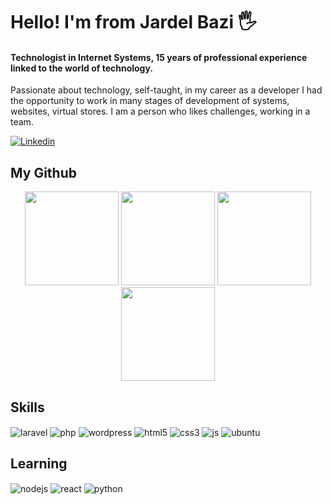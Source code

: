 # Hello! I'm from Jardel Bazi 🖐️
#### Technologist in Internet Systems, 15 years of professional experience linked to the world of technology.

Passionate about technology, self-taught, in my career as a developer I had the opportunity to work in many stages of development of systems, websites, virtual stores. I am a person who likes challenges, working in a team.

[![Linkedin](https://img.shields.io/badge/LinkedIn-0077B5?style=for-the-badge&logo=linkedin&logoColor=white)](https://www.linkedin.com/in/jardelbazi)

## My Github
<div align="center">
	<img height="150em" src="https://github-profile-summary-cards.vercel.app/api/cards/profile-details?username=jardelbazi&theme=tokyonight"/> 
	<img height="150em" src="https://github-readme-stats.vercel.app/api?username=jardelbazi&show_icons=true&theme=tokyonight&include_all_commits=true&count_private=false&hide_border=true"/> <img height="150em" src="https://github-readme-stats.vercel.app/api/top-langs/?username=jardelbazi&layout=compact&langs_count=7&theme=tokyonight&hide_border=true"/> <img height="150em" src="https://github-readme-streak-stats.herokuapp.com/?user=jardelbazi&theme=tokyonight&hide_border=true"/>
</div>

## Skills

<div style="display: inline_block">
  <img align="center" alt="laravel" src="https://img.shields.io/badge/LARAVEL-F9322C?style=for-the-badge&logo=laravel&logoColor=white" />
  <img align="center" alt="php" src="https://img.shields.io/badge/PHP-4D588E?style=for-the-badge&logo=php&logoColor=white" />
  <img align="center" alt="wordpress" src="https://img.shields.io/badge/WORDPRESS-585c60?style=for-the-badge&logo=wordpress&logoColor=white" />
  <img align="center" alt="html5" src="https://img.shields.io/badge/HTML5-E54C21?style=for-the-badge&logo=html5&logoColor=white" />
  <img align="center" alt="css3" src="https://img.shields.io/badge/CSS3-1572B6?style=for-the-badge&logo=css3&logoColor=white" />
  <img align="center" alt="js" src="https://img.shields.io/badge/JavaScript-F7DF1E?style=for-the-badge&logo=javascript&logoColor=black" />
  <img align="center" alt="ubuntu" src="https://img.shields.io/badge/UBUNTU-E95420?style=for-the-badge&logo=ubuntu&logoColor=white" />
</div>

## Learning

<div style="display: inline_block">
  <img align="center" alt="nodejs" src="https://img.shields.io/badge/NODE.JS-8BBF3D?style=for-the-badge&logo=node.js&logoColor=303030" />
  <img align="center" alt="react" src="https://img.shields.io/badge/REACT-5ED3F3?style=for-the-badge&logo=react&logoColor=white" />
  <img align="center" alt="python" src="https://img.shields.io/badge/PYTHON-3570A0?style=for-the-badge&logo=python&logoColor=FFE76F" />
</div>
